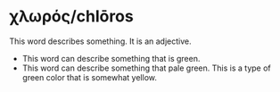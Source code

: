 # χλωρός/chlōros
This word describes something. It is an adjective.

* This word can describe something that is green.
* This word can describe something that pale green. This is a type of green color that is somewhat yellow.
